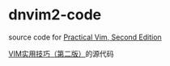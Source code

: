 # dnvim2-code

source code for [Practical Vim, Second Edition](https://pragprog.com/titles/dnvim2/practical-vim-second-edition/)

[VIM实用技巧（第二版）](https://pragprog.com/titles/dnvim2/practical-vim-second-edition/)的源代码
